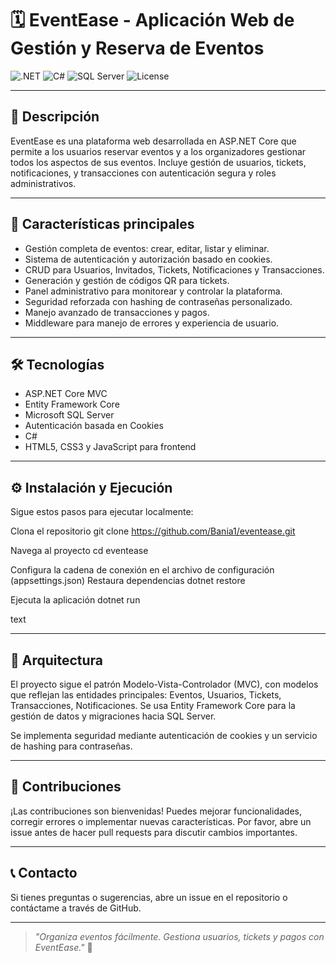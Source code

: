 # 🗓 EventEase - Aplicación Web de Gestión y Reserva de Eventos

![.NET](https://img.shields.io/badge/.NET-6-blue.svg)
![C#](https://img.shields.io/badge/C%23-8.0-blue.svg)
![SQL Server](https://img.shields.io/badge/SQL_Server-express-lightgrey.svg)
![License](https://img.shields.io/badge/license-MIT-green.svg)

---

## 🚀 Descripción

EventEase es una plataforma web desarrollada en ASP.NET Core que permite a los usuarios reservar eventos y a los organizadores gestionar todos los aspectos de sus eventos. Incluye gestión de usuarios, tickets, notificaciones, y transacciones con autenticación segura y roles administrativos.

---

## 🎯 Características principales

- Gestión completa de eventos: crear, editar, listar y eliminar.
- Sistema de autenticación y autorización basado en cookies.
- CRUD para Usuarios, Invitados, Tickets, Notificaciones y Transacciones.
- Generación y gestión de códigos QR para tickets.
- Panel administrativo para monitorear y controlar la plataforma.
- Seguridad reforzada con hashing de contraseñas personalizado.
- Manejo avanzado de transacciones y pagos.
- Middleware para manejo de errores y experiencia de usuario.

---

## 🛠 Tecnologías

- ASP.NET Core MVC  
- Entity Framework Core  
- Microsoft SQL Server  
- Autenticación basada en Cookies  
- C#  
- HTML5, CSS3 y JavaScript para frontend

---

## ⚙️ Instalación y Ejecución

Sigue estos pasos para ejecutar localmente:

Clona el repositorio
git clone https://github.com/Bania1/eventease.git

Navega al proyecto
cd eventease

Configura la cadena de conexión en el archivo de configuración (appsettings.json)
Restaura dependencias
dotnet restore

Ejecuta la aplicación
dotnet run

text

---

## 🧩 Arquitectura

El proyecto sigue el patrón Modelo-Vista-Controlador (MVC), con modelos que reflejan las entidades principales: Eventos, Usuarios, Tickets, Transacciones, Notificaciones. Se usa Entity Framework Core para la gestión de datos y migraciones hacia SQL Server.

Se implementa seguridad mediante autenticación de cookies y un servicio de hashing para contraseñas.

---

## 🤝 Contribuciones

¡Las contribuciones son bienvenidas! Puedes mejorar funcionalidades, corregir errores o implementar nuevas características. Por favor, abre un issue antes de hacer pull requests para discutir cambios importantes.

---

## 📞 Contacto

Si tienes preguntas o sugerencias, abre un issue en el repositorio o contáctame a través de GitHub.

---

> _"Organiza eventos fácilmente. Gestiona usuarios, tickets y pagos con EventEase."_ 🎉
